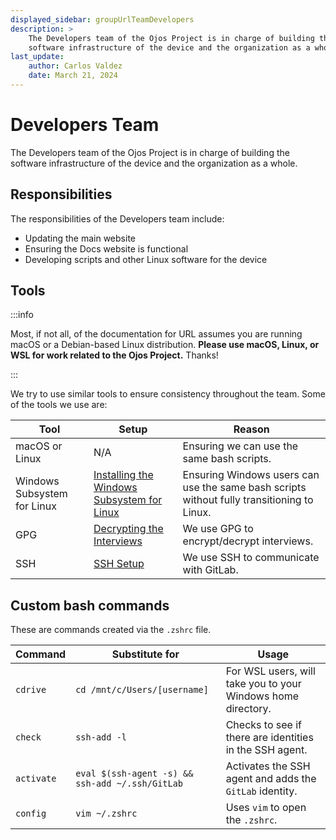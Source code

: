 ```yaml
---
displayed_sidebar: groupUrlTeamDevelopers
description: >
    The Developers team of the Ojos Project is in charge of building the
    software infrastructure of the device and the organization as a whole.
last_update:
    author: Carlos Valdez
    date: March 21, 2024
---
```


# Developers Team

The Developers team of the Ojos Project is in charge of building the software
infrastructure of the device and the organization as a whole.

## Responsibilities

The responsibilities of the Developers team include:

- Updating the main website
- Ensuring the Docs website is functional
- Developing scripts and other Linux software for the device

## Tools

:::info

Most, if not all, of the documentation for URL assumes you are running macOS or
a Debian-based Linux distribution. **Please use macOS, Linux, or WSL for work
related to the Ojos Project.** Thanks!

:::

We try to use similar tools to ensure consistency throughout the team. Some of
the tools we use are:

|Tool|Setup|Reason|
|---|---|---|
|macOS or Linux|N/A|Ensuring we can use the same bash scripts.|
|Windows Subsystem for Linux|[Installing the Windows Subsystem for Linux](/url/developers/guides/installing-wsl/)|Ensuring Windows users can use the same bash scripts without fully transitioning to Linux.|
|GPG|[Decrypting the Interviews](/url/developers/guides/decrypt-interviews/)|We use GPG to encrypt/decrypt interviews.|
|SSH|[SSH Setup](/url/developers/guides/ssh-setup/)|We use SSH to communicate with GitLab.|

## Custom bash commands

These are commands created via the `.zshrc` file.

| Command    | Substitute for                                  | Usage                                                        |
| ---------- | ----------------------------------------------- | ------------------------------------------------------------ |
| `cdrive`   | `cd /mnt/c/Users/[username]`                    | For WSL users, will take you to your Windows home directory. |
| `check`    | `ssh-add -l`                                    | Checks to see if there are identities in the SSH agent.      |
| `activate` | `eval $(ssh-agent -s) && ssh-add ~/.ssh/GitLab` | Activates the SSH agent and adds the `GitLab` identity.      |
| `config`   | `vim ~/.zshrc`                                  | Uses `vim` to open the `.zshrc`.                             |
